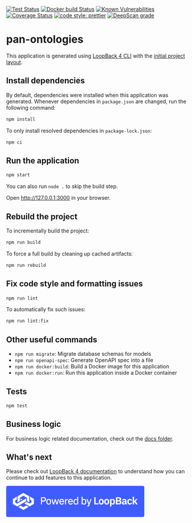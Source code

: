 [![Test Status](https://github.com/ExPaNDS-eu/pan-ontologies-api/actions/workflows/node.js.yml/badge.svg?branch=main)](https://github.com/ExPaNDS-eu/pan-ontologies-api/actions)
[![Docker build Status](https://github.com/ExPaNDS-eu/pan-ontologies-api/actions/workflows/docker-image.yml/badge.svg?branch=main)](https://github.com/ExPaNDS-eu/pan-ontologies-api/actions)
[![Known Vulnerabilities](https://snyk.io/test/github/ExPaNDS-eu/pan-ontologies-api/badge.svg)](https://snyk.io/test/github/ExPaNDS-eu/pan-ontologies-api)
[![Coverage Status](https://coveralls.io/repos/github/ExPaNDS-eu/pan-ontologies-api/badge.svg?branch=main)](https://coveralls.io/github/ExPaNDS-eu/pan-ontologies-api?branch=main)
[![code style: prettier](https://img.shields.io/badge/code_style-prettier-ff69b4.svg?style=flat-square)](https://github.com/prettier/prettier)
[![DeepScan grade](https://deepscan.io/api/teams/16757/projects/20076/branches/534946/badge/grade.svg)](https://deepscan.io/dashboard#view=project&tid=16757&pid=20076&bid=534946)

# pan-ontologies

This application is generated using [LoopBack 4 CLI](https://loopback.io/doc/en/lb4/Command-line-interface.html) with the
[initial project layout](https://loopback.io/doc/en/lb4/Loopback-application-layout.html).

## Install dependencies

By default, dependencies were installed when this application was generated.
Whenever dependencies in `package.json` are changed, run the following command:

```sh
npm install
```

To only install resolved dependencies in `package-lock.json`:

```sh
npm ci
```

## Run the application

```sh
npm start
```

You can also run `node .` to skip the build step.

Open http://127.0.0.1:3000 in your browser.

## Rebuild the project

To incrementally build the project:

```sh
npm run build
```

To force a full build by cleaning up cached artifacts:

```sh
npm run rebuild
```

## Fix code style and formatting issues

```sh
npm run lint
```

To automatically fix such issues:

```sh
npm run lint:fix
```

## Other useful commands

- `npm run migrate`: Migrate database schemas for models
- `npm run openapi-spec`: Generate OpenAPI spec into a file
- `npm run docker:build`: Build a Docker image for this application
- `npm run docker:run`: Run this application inside a Docker container

## Tests

```sh
npm test
```

## Business logic

For business logic related documentation, check out the [docs folder](docs/).

## What's next

Please check out [LoopBack 4 documentation](https://loopback.io/doc/en/lb4/) to
understand how you can continue to add features to this application.

[![LoopBack](https://github.com/loopbackio/loopback-next/raw/master/docs/site/imgs/branding/Powered-by-LoopBack-Badge-(blue)-@2x.png)](http://loopback.io/)
